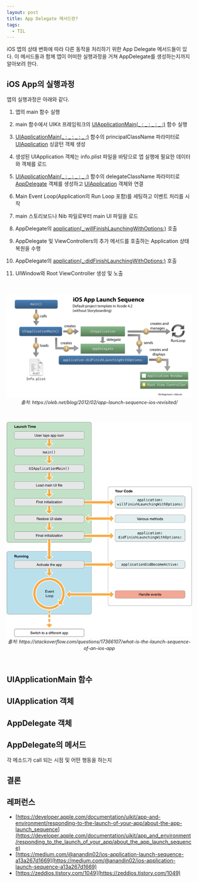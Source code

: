 ```yaml
---
layout: post
title: App Delegate 메서드란?
tags:
  - TIL
---
```


iOS 앱의 상태 변화에 따라 다른 동작을 처리하기 위한 App Delegate 메서드들이 있다.
이 메서드들과 함께 앱이 어떠한 실행과정을 거쳐 AppDelegate를 생성하는지까지 알아보려 한다.

## iOS App의 실행과정
앱의 실행과정은 아래와 같다.
1. 앱의 main 함수 실행
2. main 함수에서 UIKit 프레임워크의 [UIApplicationMain(_ : _ : _ : _ :)](https://developer.apple.com/documentation/uikit/1622933-uiapplicationmain) 함수 실행
3. [UIApplicationMain(_ : _ : _ : _ :)](https://developer.apple.com/documentation/uikit/1622933-uiapplicationmain) 함수의 principalClassName 파라미터로 [UIApplication](https://developer.apple.com/documentation/uikit/uiapplication) 싱글턴 객체 생성
4. 생성된 UIApplication 객체는 info.plist 파일을 바탕으로 앱 실행에 필요한 데이터와 객체를 로드
5. [UIApplicationMain(_ : _ : _ : _ :)](https://developer.apple.com/documentation/uikit/1622933-uiapplicationmain) 함수의 delegateClassName 파라미터로 [AppDelegate](https://developer.apple.com/documentation/uikit/uiapplicationdelegate) 객체를 생성하고 [UIApplication](https://developer.apple.com/documentation/uikit/uiapplication) 객체와 연결
6. Main Event Loop(Application의 Run Loop 포함)를 세팅하고 이벤트 처리를 시작
7. main 스토리보드나 Nib 파일로부터 main UI 파일을 로드
8. AppDelegate의 [application(_:willFinishLaunchingWithOptions:)](https://developer.apple.com/documentation/uikit/uiapplicationdelegate/1623032-application) 호출
7. AppDelegate 및 ViewControllers의 추가 메서드를 호출하는 Application 상태 복원을 수행
8. AppDelegate의 [application(_:didFinishLaunchingWithOptions:)](https://developer.apple.com/documentation/uikit/uiapplicationdelegate/1622921-application) 호출

8. UIWindow와 Root ViewController 생성 및 노출

<br>
<p align="center">
   <img src="../images/2021-05-17-til-20210517/1.png" width="700" />
   <em style="font-size: 0.9em;">출처: https://oleb.net/blog/2012/02/app-launch-sequence-ios-revisited/</em>
</p>
<br>

<p align="center">
   <img src="../images/2021-05-17-til-20210517/2.png" width="600" />
   <em style="font-size: 0.9em;">출처: https://stackoverflow.com/questions/17366107/what-is-the-launch-sequence-of-an-ios-app</em>
</p>
<br>

## UIApplicationMain 함수

## UIApplication 객체

## AppDelegate 객체

## AppDelegate의 메서드
각 메소드가 call 되는 시점 및 어떤 행동을 하는지

## 결론

## 레퍼런스
- [https://developer.apple.com/documentation/uikit/app-and-environment/responding-to-the-launch-of-your-app/about-the-app-launch_sequence](https://developer.apple.com/documentation/uikit/app_and_environment/responding_to_the_launch_of_your_app/about_the_app_launch_sequence)
- [https://medium.com/@anandin02/ios-application-launch-sequence-a13a267d1669](https://medium.com/@anandin02/ios-application-launch-sequence-a13a267d1669)
- [https://zeddios.tistory.com/1049](https://zeddios.tistory.com/1049)